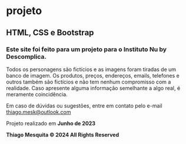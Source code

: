 # projeto
## HTML, CSS e Bootstrap
### Este site foi feito para um projeto para o Instituto Nu by Descomplica.
Todos os personagens são fictícios e as imagens foram tiradas de um banco de imagem.
Os produtos, preços, endereços, emails, telefones e outros também são fictícios e não tem nenhum compromisso com a realidade.
Caso apresente alguma informação semelhante a algo real, é meramente coincidência.

Em caso de dúvidas ou sugestões, entre em contato pelo e-mail thiago.mesk@outlook.com

Projeto realizado em **Junho de 2023** 

**Thiago Mesquita &copy;  2024 All Rights Reserved**
